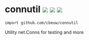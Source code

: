 # connutil [![](https://godoc.org/github.com/cbeuw/connutil?status.svg)](https://pkg.go.dev/github.com/cbeuw/connutil?tab=doc) [![](https://travis-ci.org/cbeuw/connutil.svg?branch=master)](https://travis-ci.org/github/cbeuw/connutil) [![](https://codecov.io/gh/cbeuw/connutil/branch/master/graph/badge.svg)](https://codecov.io/gh/cbeuw/connutil)
```
import github.com/cbeuw/connutil
```
Utility net.Conns for testing and more
